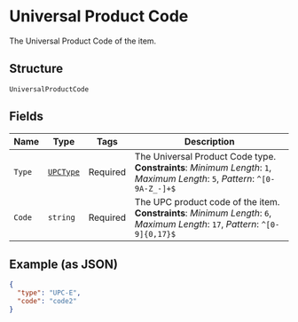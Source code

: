 
# Universal Product Code

The Universal Product Code of the item.

## Structure

`UniversalProductCode`

## Fields

| Name | Type | Tags | Description |
|  --- | --- | --- | --- |
| `Type` | [`UPCType`](../../doc/models/upc-type.md) | Required | The Universal Product Code type.<br>**Constraints**: *Minimum Length*: `1`, *Maximum Length*: `5`, *Pattern*: `^[0-9A-Z_-]+$` |
| `Code` | `string` | Required | The UPC product code of the item.<br>**Constraints**: *Minimum Length*: `6`, *Maximum Length*: `17`, *Pattern*: `^[0-9]{0,17}$` |

## Example (as JSON)

```json
{
  "type": "UPC-E",
  "code": "code2"
}
```

